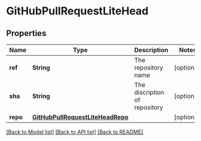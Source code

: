 # GitHubPullRequestLiteHead

## Properties
Name | Type | Description | Notes
------------ | ------------- | ------------- | -------------
**ref** | **String** | The repository name | [optional] 
**sha** | **String** | The discription of repository | [optional] 
**repo** | [**GitHubPullRequestLiteHeadRepo**](GitHubPullRequestLiteHeadRepo.md) |  | [optional] 

[[Back to Model list]](../README.md#documentation-for-models) [[Back to API list]](../README.md#documentation-for-api-endpoints) [[Back to README]](../README.md)


